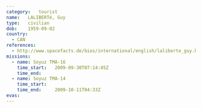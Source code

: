 ```yaml
---
category:	tourist
name:	LALIBERTé, Guy
type:	civilian
dob:	1959-09-02
country:
  - CAN
references:
  - http://www.spacefacts.de/bios/international/english/laliberte_guy.htm
missions:
  - name: Soyuz TMA-16
    time_start:   2009-09-30T07:14:45Z
    time_end:     
  - name: Soyuz TMA-14
    time_start:   
    time_end:     2009-10-11T04:33Z
evas:
---
```

